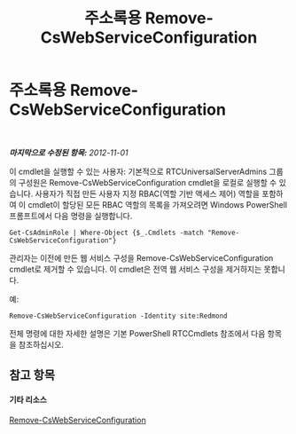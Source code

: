 ﻿---
title: 주소록용 Remove-CsWebServiceConfiguration
TOCTitle: 주소록용 Remove-CsWebServiceConfiguration
ms:assetid: 91947cad-5cdd-41b9-83e1-650703c55879
ms:mtpsurl: https://technet.microsoft.com/ko-kr/library/Gg429713(v=OCS.15)
ms:contentKeyID: 49304389
ms.date: 08/24/2015
mtps_version: v=OCS.15
ms.translationtype: HT
---

# 주소록용 Remove-CsWebServiceConfiguration

 

_**마지막으로 수정된 항목:** 2012-11-01_

이 cmdlet을 실행할 수 있는 사용자: 기본적으로 RTCUniversalServerAdmins 그룹의 구성원은 Remove-CsWebServiceConfiguration cmdlet을 로컬로 실행할 수 있습니다. 사용자가 직접 만든 사용자 지정 RBAC(역할 기반 액세스 제어) 역할을 포함하여 이 cmdlet이 할당된 모든 RBAC 역할의 목록을 가져오려면 Windows PowerShell 프롬프트에서 다음 명령을 실행합니다.

    Get-CsAdminRole | Where-Object {$_.Cmdlets -match "Remove-CsWebServiceConfiguration"}

관리자는 이전에 만든 웹 서비스 구성을 Remove-CsWebServiceConfiguration cmdlet로 제거할 수 있습니다. 이 cmdlet은 전역 웹 서비스 구성을 제거하지는 못합니다.

예:

    Remove-CsWebServiceConfiguration -Identity site:Redmond

전체 명령에 대한 자세한 설명은 기본 PowerShell RTCCmdlets 참조에서 다음 항목을 참조하십시오.

## 참고 항목

#### 기타 리소스

[Remove-CsWebServiceConfiguration](https://docs.microsoft.com/en-us/powershell/module/skype/Remove-CsWebServiceConfiguration)

